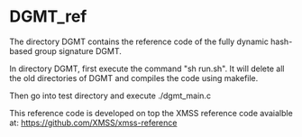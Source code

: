 # DGMT_ref

The directory DGMT contains the reference code of the fully dynamic hash-based group signature DGMT.

In directory DGMT, first execute the command "sh run.sh". It will delete all the old directories of DGMT and compiles the code using makefile.

Then go into test directory and execute ./dgmt_main.c

This reference code is developed on top the XMSS reference code avaialble at:
https://github.com/XMSS/xmss-reference

